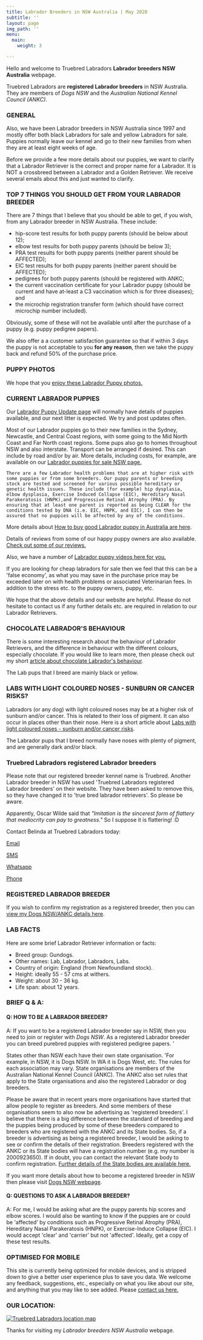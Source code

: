 ```yaml
---
title: Labrador Breeders in NSW Australia | May 2020
subtitle: ''
layout: page
img_path: ''
menu:
  main:
    weight: 3

---
```

Hello and welcome to Truebred Labradors **Labrador breeders NSW Australia** webpage.

Truebred Labradors are **registered Labrador breeders** in NSW Australia. They are members of _Dogs NSW_ and the _Australian National Kennel Council (ANKC)_.

### GENERAL

Also, we have been Labrador breeders in NSW Australia since 1997 and mostly offer both black Labradors for sale and yellow Labradors for sale. Puppies normally leave our kennel and go to their new families from when they are at least eight weeks of age.

Before we provide a few more details about our puppies, we want to clarify that a Labrador Retriever is the correct and proper name for a Labrador. It is NOT a crossbreed between a Labrador and a Golden Retriever. We receive several emails about this and just wanted to clarify.

### TOP 7 THINGS YOU SHOULD GET FROM YOUR LABRADOR BREEDER

There are 7 things that I believe that you should be able to get, if you wish, from any Labrador breeder in NSW Australia. These include:

* hip-score test results for both puppy parents (should be below about 12);
* elbow test results for both puppy parents (should be below 3);
* PRA test results for both puppy parents (neither parent should be AFFECTED);
* EIC test results for both puppy parents (neither parent should be AFFECTED);
* pedigrees for both puppy parents (should be registered with ANKC;
* the current vaccination certificate for your Labrador puppy (should be current and have at-least a C3 vaccination which is for three diseases); and
* the microchip registration transfer form (which should have correct microchip number included).

Obviously, some of these will not be available until after the purchase of a puppy (e.g. puppy pedigree papers).

We also offer a a customer satisfaction guarantee so that if within 3 days the puppy is not acceptable to you **for any reason**, then we take the puppy back and refund 50% of the purchase price.

### PUPPY PHOTOS

We hope that you [enjoy these Labrador Puppy photos.](https://labradors.id.au/labrador-puppy-photos-2017/ "labrador puppy photos")

### CURRENT LABRADOR PUPPIES

Our [Labrador Puppy Update page](https://labradors.id.au/puppy-update/ "labrador puppy update page") will normally have details of puppies available, and our next litter is expected. We try and post updates often.

Most of our Labrador puppies go to their new families in the Sydney, Newcastle, and Central Coast regions, with some going to the Mid North Coast and Far North coast regions. Some pups also go to homes throughout NSW and also interstate. Transport can be arranged if desired. This can include by road and/or by air. More details, including costs, for example, are available on our [Labrador puppies for sale NSW page.](https://labradors.id.au/labrador-puppies-for-sale-in-nsw-australia/ "labrador puppies for sale nsw australia")

    There are a few Labrador health problems that are at higher risk with some puppies or from some breeders. Our puppy parents or breeding stock are tested and screened for various possible hereditary or genetic health issues. These include (for example) hip dysplasia, elbow dysplasia, Exercise Induced Collapse (EIC), Hereditary Nasal Parakeratosis (HNPK),and Progressive Retinal Atrophy (PRA). By ensuring that at least one parent is reported as being CLEAR for the conditions tested by DNA (i.e. EIC, HNPK, and EIC), I can then be assured that no puppies will be affected by any of the conditions.

More details about [How to buy good Labrador puppy in Australia are here](https://labradors.id.au/how-to-buy-a-good-labrador-puppy-in-australia/ "How to buy good Labrador puppy in Australia").

Details of reviews from some of our happy puppy owners are also available. [Check out some of our reviews.](https://labradors.id.au/about-us/reviews/ "Truebred Labradors registered Labrador breeders reviews")

Also, we have a number of [Labrador puppy videos here for you.](https://labradors.id.au/videos/ "labrador puppy videos")

If you are looking for cheap labradors for sale then we feel that this can be a 'false economy', as what you may save in the purchase price may be exceeded later on with health problems or associated Veterinarian fees. In addition to the stress etc. to the puppy owners, puppy, etc.

We hope that the above details and our website are helpful. Please do not hesitate to contact us if any further details etc. are required in relation to our Labrador Retrievers.

### CHOCOLATE LABRADOR'S BEHAVIOUR

There is some interesting research about the behaviour of Labrador Retrievers, and the difference in behaviour with the different colours, especially chocolate. If you would like to learn more, then please check out my short [article about chocolate Labrador's behaviour](https://labradors.id.au/chocolate-labradors-temperament-and-behaviour/ "Chocolate Labrador's behaviour").

The Lab pups that I breed are mainly black or yellow.

### LABS WITH LIGHT COLOURED NOSES - SUNBURN OR CANCER RISKS?

Labradors (or any dog) with light coloured noses may be at a higher risk of sunburn and/or cancer. This is related to their loss of pigment. It can also occur in places other than their nose. Here is a short article about [Labs with light coloured noses - sunburn and/or cancer risks](https://labradors.id.au/labs-light-coloured-noses-sunburn-cancer-risks/ "Labs with light coloured noses - sunburn and/or cancer risks?").

The Labrador pups that I breed normally have noses with plenty of pigment, and are generally dark and/or black.

### Truebred Labradors registered Labrador breeders

Please note that our registered breeder kennel name is Truebred. Another Labrador breeder in NSW has used 'Truebred Labradors registered Labrador breeders' on their website. They have been asked to remove this, so they have changed it to 'true bred labrador retrievers'. So please be aware.

Apparently, Oscar Wilde said that _"Imitation is the sincerest form of flattery that mediocrity can pay to greatness."_ So I suppose it is flattering! :D

Contact Belinda at Truebred Labradors today:

[Email](https://labradors.id.au/about-us/contact/ "contact Truebred Labradors by email")  
  
[SMS](sms:+61432665881 "contact Truebred Labradors by SMS")  
  
[Whatsapp](https://api.whatsapp.com/send?phone=61432665881 "contact Truebred Labradors by Whatsapp")  
  
[Phone](tel:+61-0432-665881 "contact Truebred Labradors by phone")

### REGISTERED LABRADOR BREEDER

If you wish to confirm my registration as a registered breeder, then you can [view my Dogs NSW/ANKC details here](https://www.dogsnsw.org.au/breeders/125/34/Truebred/ "Dogs NSW details").

### LAB FACTS

Here are some brief Labrador Retriever information or facts:

* Breed group: Gundogs.
* Other names: Lab, Labrador, Labradors, Labs.
* Country of origin: England (from Newfoundland stock).
* Height: ideally 55 - 57 cms at withers.
* Weight: about 30 - 36 kg.
* Life span: about 12 years.

### BRIEF Q & A:

#### Q: HOW TO BE A LABRADOR BREEDER?

A: If you want to be a registered Labrador breeder say in NSW, then you need to join or register with _Dogs NSW_. As a registered Labrador breeder you can breed purebred puppies with registered pedigree papers. '

States other than NSW each have their own state organisation. 'For example, in NSW, it is Dogs NSW. In WA it is Dogs West, etc. The rules for each association may vary. State organisations are members of the Australian National Kennel Council (ANKC). The ANKC also set rules that apply to the State organisations and also the registered Labrador or dog breeders.

Please be aware that in recent years more organisations have started that allow people to register as breeders. And some members of these organisations seem to also now be advertising as 'registered breeders'. I believe that there is a big difference between the standard of breeding and the puppies being produced by some of these breeders compared to breeders who are registered with the ANKC and its State bodies. So, if a breeder is advertising as being a registered breeder, I would be asking to see or confirm the details of their registration. Breeders registered with the ANKC or its State bodies will have a registration number (e.g. my number is 2000923650). If in doubt, you can contact the relevant State body to confirm registration. [Further details of the State bodies are available here.](https://labradors.id.au/australian-labrador-breeders/ "State bodies")

If you want more details about how to become a registered breeder in NSW then please visit [Dogs NSW webpage](https://www.dogsnsw.org.au/breeding/how-to-become-a-breeder.html "Dogs NSW webpage").

#### Q: QUESTIONS TO ASK A LABRADOR BREEDER?

A: For me, I would be asking what are the puppy parents hip scores and elbow scores. I would also be wanting to know if the puppies are or could be 'affected' by conditions such as Progressive Retinal Atrophy (PRA), Hereditary Nasal Parakeratosis (HNPK), or Exercise-Induce Collapse (EIC). I would accept 'clear' and 'carrier' but not 'affected'. Ideally, get a copy of these test results.

### OPTIMISED FOR MOBILE

This site is currently being optimized for mobile devices, and is stripped down to give a better user experience plus to save you data. We welcome any feedback, suggestions, etc., especially on what you like about our site, and anything that you may like to see added. Please [contact us here.](https://labradors.id.au/about-us/contact/ "contact Truebred Labradors")

### OUR LOCATION:

[![Truebred Labradors location map](https://res.cloudinary.com/truebred/image/upload/f_auto,q_auto/v1563548671/truebred-labradors-map-23.jpg)](https://labradors.id.au/about-us/contact/#map)

Thanks for visiting my _Labrador breeders NSW Australia_ webpage.